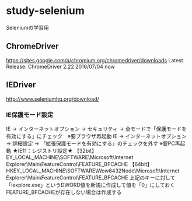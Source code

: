 # study-selenium
Seleniumの学習用

## ChromeDriver
https://sites.google.com/a/chromium.org/chromedriver/downloads
Latest Release: ChromeDriver 2.22   2016/07/04 now

## IEDriver
http://www.seleniumhq.org/download/

### IE保護モード設定
IE -> インターネットオプション -> セキュリティ -> 全モードで「保護モードを有効にする」にチェック　※要ブラウザ再起動
IE -> インターネットオプション -> 詳細設定 -> 「拡張保護モードを有効にする」のチェックを外す   ※要PC再起動
★IE11：レジストリ設定★
【32bit】EY_LOCAL_MACHINE\SOFTWARE\Microsoft\Internet Explorer\Main\FeatureControl\FEATURE_BFCACHE
【64bit】HKEY_LOCAL_MACHINE\SOFTWARE\Wow6432Node\Microsoft\Internet Explorer\Main\FeatureControl\FEATURE_BFCACHE
上記のキーに対して「iexplore.exe」というDWORD値を新規に作成して値を「0」にしておく
FEATURE_BFCACHEが存在しない場合は作成する
